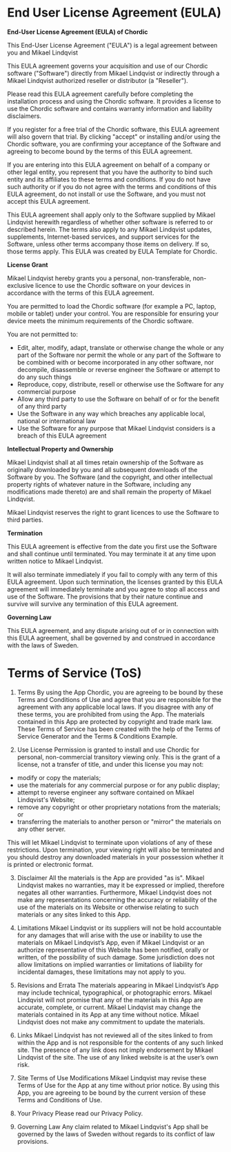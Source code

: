 # End User License Agreement (EULA)

**End-User License Agreement (EULA) of Chordic**

This End-User License Agreement ("EULA") is a legal agreement between you and Mikael Lindqvist

This EULA agreement governs your acquisition and use of our Chordic software ("Software") directly from Mikael Lindqvist or indirectly through a Mikael Lindqvist authorized reseller or distributor (a "Reseller").

Please read this EULA agreement carefully before completing the installation process and using the Chordic software. It provides a license to use the Chordic software and contains warranty information and liability disclaimers.

If you register for a free trial of the Chordic software, this EULA agreement will also govern that trial. By clicking "accept" or installing and/or using the Chordic software, you are confirming your acceptance of the Software and agreeing to become bound by the terms of this EULA agreement.

If you are entering into this EULA agreement on behalf of a company or other legal entity, you represent that you have the authority to bind such entity and its affiliates to these terms and conditions. If you do not have such authority or if you do not agree with the terms and conditions of this EULA agreement, do not install or use the Software, and you must not accept this EULA agreement.

This EULA agreement shall apply only to the Software supplied by Mikael Lindqvist herewith regardless of whether other software is referred to or described herein. The terms also apply to any Mikael Lindqvist updates, supplements, Internet-based services, and support services for the Software, unless other terms accompany those items on delivery. If so, those terms apply. This EULA was created by EULA Template for Chordic.

**License Grant**

Mikael Lindqvist hereby grants you a personal, non-transferable, non-exclusive licence to use the Chordic software on your devices in accordance with the terms of this EULA agreement.

You are permitted to load the Chordic software (for example a PC, laptop, mobile or tablet) under your control. You are responsible for ensuring your device meets the minimum requirements of the Chordic software.

You are not permitted to:

* Edit, alter, modify, adapt, translate or otherwise change the whole or any part of the Software nor permit the whole or any part of the Software to be combined with or become incorporated in any other software, nor decompile, disassemble or reverse engineer the Software or attempt to do any such things
* Reproduce, copy, distribute, resell or otherwise use the Software for any commercial purpose
* Allow any third party to use the Software on behalf of or for the benefit of any third party
* Use the Software in any way which breaches any applicable local, national or international law
* Use the Software for any purpose that Mikael Lindqvist considers is a breach of this EULA agreement

**Intellectual Property and Ownership**

Mikael Lindqvist shall at all times retain ownership of the Software as originally downloaded by you and all subsequent downloads of the Software by you. The Software (and the copyright, and other intellectual property rights of whatever nature in the Software, including any modifications made thereto) are and shall remain the property of Mikael Lindqvist.

Mikael Lindqvist reserves the right to grant licences to use the Software to third parties.

**Termination**

This EULA agreement is effective from the date you first use the Software and shall continue until terminated. You may terminate it at any time upon written notice to Mikael Lindqvist.

It will also terminate immediately if you fail to comply with any term of this EULA agreement. Upon such termination, the licenses granted by this EULA agreement will immediately terminate and you agree to stop all access and use of the Software. The provisions that by their nature continue and survive will survive any termination of this EULA agreement.

**Governing Law**

This EULA agreement, and any dispute arising out of or in connection with this EULA agreement, shall be governed by and construed in accordance with the laws of Sweden.

# Terms of Service (ToS)

1. Terms
By using the App Chordic, you are agreeing to be bound by these Terms and Conditions of Use and agree that you are responsible for the agreement with any applicable local laws. If you disagree with any of these terms, you are prohibited from using the App. The materials contained in this App are protected by copyright and trade mark law. These Terms of Service has been created with the help of the Terms of Service Generator and the Terms & Conditions Example.

2. Use License
Permission is granted to install and use Chordic for personal, non-commercial transitory viewing only. This is the grant of a license, not a transfer of title, and under this license you may not:

* modify or copy the materials;
* use the materials for any commercial purpose or for any public display;
* attempt to reverse engineer any software contained on Mikael Lindqvist's Website;
* remove any copyright or other proprietary notations from the materials; or
* transferring the materials to another person or "mirror" the materials on any other server.

This will let Mikael Lindqvist to terminate upon violations of any of these restrictions. Upon termination, your viewing right will also be terminated and you should destroy any downloaded materials in your possession whether it is printed or electronic format.

3. Disclaimer
All the materials is the App are provided "as is". Mikael Lindqvist makes no warranties, may it be expressed or implied, therefore negates all other warranties. Furthermore, Mikael Lindqvist does not make any representations concerning the accuracy or reliability of the use of the materials on its Website or otherwise relating to such materials or any sites linked to this App.

4. Limitations
Mikael Lindqvist or its suppliers will not be hold accountable for any damages that will arise with the use or inability to use the materials on Mikael Lindqvist’s App, even if Mikael Lindqvist or an authorize representative of this Website has been notified, orally or written, of the possibility of such damage. Some jurisdiction does not allow limitations on implied warranties or limitations of liability for incidental damages, these limitations may not apply to you.

5. Revisions and Errata
The materials appearing in Mikael Lindqvist’s App may include technical, typographical, or photographic errors. Mikael Lindqvist will not promise that any of the materials in this App are accurate, complete, or current. Mikael Lindqvist may change the materials contained in its App at any time without notice. Mikael Lindqvist does not make any commitment to update the materials.

6. Links
Mikael Lindqvist has not reviewed all of the sites linked to from within the App and is not responsible for the contents of any such linked site. The presence of any link does not imply endorsement by Mikael Lindqvist of the site. The use of any linked website is at the user’s own risk.

7. Site Terms of Use Modifications
Mikael Lindqvist may revise these Terms of Use for the App at any time without prior notice. By using this App, you are agreeing to be bound by the current version of these Terms and Conditions of Use.

8. Your Privacy
Please read our Privacy Policy.

9. Governing Law
Any claim related to Mikael Lindqvist's App shall be governed by the laws of Sweden without regards to its conflict of law provisions.